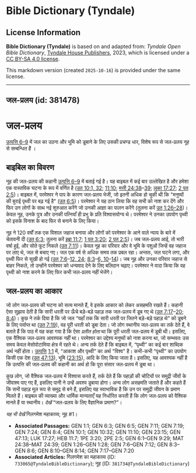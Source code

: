 # Bible Dictionary (Tyndale)

## License Information

**Bible Dictionary (Tyndale)** is based on and adapted from: _Tyndale Open Bible Dictionary_, [Tyndale House Publishers](https://tyndaleopenresources.com/), 2023, which is licensed under a [CC BY-SA 4.0 license](https://creativecommons.org/licenses/by-sa/4.0/legalcode.en).

This markdown version (created `2025-10-16`) is provided under the same license.



--------------------------------

## जल-प्रलय (id: 381478)

जल\-प्रलय
=========

[उत्पत्ति 6–9](https://ref.ly/Gen6:1-Gen9:29) में जल का उठना और भूमि को डूबाने के लिए उसकी प्रचण्ड धार, विशेष रूप से जल\-प्रलय नूह से सम्बन्धित हैं ।

बाइबिल का विवरण
---------------

नूह की जल\-प्रलय की कहानी [उत्पत्ति 6–9](https://ref.ly/Gen6:1-Gen9:29) में बताई गई है। यह बाइबल में कई बार उल्लेखित है और हमेशा एक वास्तविक घटना के रूप में वर्णित है ([उत् 10:1, 32](https://ref.ly/Gen10:1,Gen10:32); [11:10](https://ref.ly/Gen11:10); [मत्ती 24:38](https://ref.ly/Matt24:38-Matt24:39)–[39](https://ref.ly/Matt24:38-Matt24:39); [लूका 17:27](https://ref.ly/Luke17:27); [2 पत 2:5](https://ref.ly/2Pet2:5))। बाइबल में, परमेश्वर ने पाप के कारण जल\-प्रलय भेजी, जो इतनी अधिक हो चुकी थी कि "मनुष्यों की बुराई पृथ्वी पर बढ़ गई है" ([उत् 6:5](https://ref.ly/Gen6:5))। परमेश्वर ने यह ठान लिया कि वह सभी को नाश कर देंगे और फिर उन लोगों के साथ नई शुरुआत करेंगे जो उनकी आज्ञा का पालन करेंगे (तुलना करें [उत् 1:26–28](https://ref.ly/Gen1:26-Gen1:28))। केवल नूह, उनके पुत्र और उनकी पत्नियाँ ही प्रभु के प्रति विश्वासयोग्य थे। परमेश्वर ने उनका उपयोग पृथ्वी को इसके विनाश के बाद फिर से बनाने के लिए किया।

नूह ने 120 वर्षों तक एक विशाल जहाज बनाया और लोगों को परमेश्वर के आने वाले न्याय के बारे में चेतावनी दी ([उत् 6:3](https://ref.ly/Gen6:3); तुलना करें [इब्रा 11:7](https://ref.ly/Heb11:7); [1 पत 3:20](https://ref.ly/1Pet3:20); [2 पत 2:5](https://ref.ly/2Pet2:5))। जब जल\-प्रलय आई, तो भारी वर्षा हुई, और सोते फूट निकले ([उत् 7:11](https://ref.ly/Gen7:11))। केवल नूह का परिवार और वे भूमि के पशुओं जिन्हें वह जहाज पर लाए थे, जल से बचाए गए। जल एक वर्ष से अधिक समय तक प्रबल रहा। अन्ततः, जल घटने लगा, और पृथ्वी फिर से सूखी हो गई ([उत् 7:6](https://ref.ly/Gen7:6-Gen7:12,Gen7:24)–[12, 24](https://ref.ly/Gen7:6-Gen7:12,Gen7:24); [8:3](https://ref.ly/Gen8:3-Gen8:6,Gen8:10-Gen8:14)–[6, 10](https://ref.ly/Gen8:3-Gen8:6,Gen8:10-Gen8:14)–[14](https://ref.ly/Gen8:3-Gen8:6,Gen8:10-Gen8:14))। जब नूह और उनका परिवार जहाज से बाहर निकले, तो उन्होंने परमेश्वर को धन्यवाद देने के लिए बलिदान चढ़ाए। परमेश्वर ने वादा किया कि वह पृथ्वी को नाश करने के लिए फिर कभी जल\-प्रलय नहीं भेजेंगे।

जल\-प्रलय का आकार
-----------------

जो लोग जल\-प्रलय की घटना को सत्य मानते हैं, वे इसके आकार को लेकर असहमति रखते हैं। कहानी ऐसा सुझाव देती है कि सारी धरती पर ऊँचे बड़े\-बड़े पहाड़ तक जल\-प्रलय में डूब गए थे ([उत् 7:17](https://ref.ly/Gen7:17-Gen7:20)–[20](https://ref.ly/Gen7:17-Gen7:20); [8:4](https://ref.ly/Gen8:4))। कुछ ने तर्क दिया है कि जो जल “यहाँ तक कि सारी धरती पर जितने बड़े\-बड़े पहाड़ थे” को डूबने के लिए पर्याप्त था ([उत् 7:19](https://ref.ly/Gen7:19)), वह पूरी धरती को डूबा देता। जो लोग स्थानीय जल\-प्रलय का तर्क देते हैं, वे बताते हैं कि पाठ में यह कहा गया है कि ऐसा *प्रतीत होता* था कि पूरी धरती जल\-प्रलय में डूबी थी। इसलिए, एक वैश्विक जल\-प्रलय आवश्यक नहीं था। परमेश्वर का उद्देश्य मनुष्यों को नाश करना था, जो सम्भवतः उस समय केवल मेसोपोटामिया क्षेत्र में रहते थे। अन्य तर्क देते हैं कि बाइबल में, “पृथ्वी” का कई बार शाब्दिक अर्थ नहीं होता। [उत्पत्ति](https://ref.ly/Gen6:1-Gen9:29) [1:1](https://ref.ly/Gen1:1) में, “आकाश और पृथ्वी” का अर्थ "विश्व" है। कभी\-कभी “पृथ्वी” का उपयोग किसी एक देश ([उत् 47:13](https://ref.ly/Gen47:13)), भूमि ([23:15](https://ref.ly/Gen23:15)), आदि के लिए किया जाता है। इसलिए, यह आवश्यक नहीं है कि उत्पत्ति की जल\-प्रलय की कहानी का अर्थ हो कि पूरा संसार जल\-प्रलय में डूबा था।

कुछ लोग, जो वैश्विक जल\-प्रलय में विश्वास करते हैं, तर्क देते हैं कि पहाड़ों की चोटियों पर समुद्री जीवों के जीवाश्म पाए गए हैं, इसलिए पानी ने उन्हें अवश्य डुबाया होगा। अन्य लोग असहमति जताते हैं और कहते हैं कि सभी पहाड़ मूल रूप से समुद्र से बने हैं, इसलिए यह स्वाभाविक है कि उन पर समुद्री जीवन के प्रमाण मिलते हैं। बाइबल की व्याख्या और धार्मिक मान्यताएँ यह निर्धारित करती हैं कि लोग जल\-प्रलय को वैश्विक मानते हैं या स्थानीय। *देखें* “जल\-प्रलय के लिए वैज्ञानिक प्रमाण?”।

*यह भी देखें* गिलगमेश महाकाव्य; नूह \#1। 

* **Associated Passages:** GEN 1:1; GEN 6:3; GEN 6:5; GEN 7:11; GEN 7:19; GEN 7:24; GEN 8:4; GEN 10:1; GEN 10:32; GEN 11:10; GEN 23:15; GEN 47:13; LUK 17:27; HEB 11:7; 1PE 3:20; 2PE 2:5; GEN 6:1–GEN 9:29; MAT 24:38–MAT 24:39; GEN 1:26–GEN 1:28; GEN 7:6–GEN 7:12; GEN 8:3–GEN 8:6; GEN 8:10–GEN 8:14; GEN 7:17–GEN 7:20
* **Associated Articles:** गिलगमेश का महाकाव्य  (ID: `733065@TyndaleBibleDictionary`); नूह (ID: `381734@TyndaleBibleDictionary`)

